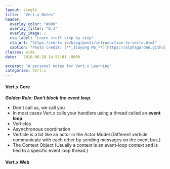 ```yaml
---
layout: single
title:  "Vert.x Notes"
header:
  overlay_color: "#000"
  overlay_filter: "0.1"
  overlay_image: /
  cta_label: "Learn stuff step by step"
  cta_url: "https://vertx.io/blog/posts/introduction-to-vertx.html"
  caption: "Photo credit: [**_Jiayong Mo_**](https://alphagarden.github.io)"
classes: wide
date:   2018-06-28 14:57:01 -0600

excerpt: "A personal notes for Vert.x Learning"
categories: Vert.x 
---
```


#### Vert.x Core

***Golden Rule: Don't block the event loop.***

* Don't call us, we call you 
* In most cases Vert.x calls your handlers using a thread called an **event loop**. 
* Verticles
* Asynchronous coordination
* Verticle is a bit like an actor in the Actor Model.(Different verticle communicate with each other by sending messages on the event bus.)
* The Context Object (Usually a context is an event-loop context and is tied to a specific event loop thread.)

#### Vert.x Web

